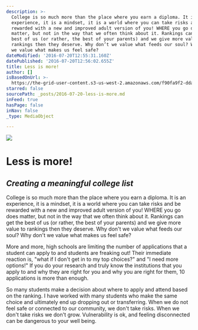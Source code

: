 ```yaml
---
description: >-
  College is so much more than the place where you earn a diploma. It is an
  experience, it is a mindset, it is a world where you can take risks and be
  rewarded with a new and improved adult version of you! WHERE you go does
  matter, but not in the way that we often think about it. Rankings can get the
  best of us (or rather, the best of your parents) and we give more value to
  rankings then they deserve. Why don’t we value what feeds our soul? Why don’t
  we value what makes us feel safe?
dateModified: '2016-07-20T12:55:31.160Z'
datePublished: '2016-07-20T12:56:02.655Z'
title: Less is more!
author: []
isBasedOnUrl: >-
  https://the-grid-user-content.s3-us-west-2.amazonaws.com/f90fa9f2-dda7-4844-8ab8-1a7c4cc5f43e.jpg
starred: false
sourcePath: _posts/2016-07-20-less-is-more.md
inFeed: true
hasPage: false
inNav: false
_type: MediaObject

---
```

![](https://the-grid-user-content.s3-us-west-2.amazonaws.com/f90fa9f2-dda7-4844-8ab8-1a7c4cc5f43e.jpg)

# Less is more!

## _Creating a meaningful college list_

College is so much more than the place where you earn a diploma. It is an experience, it is a mindset, it is a world where you can take risks and be rewarded with a new and improved adult version of you! WHERE you go does matter, but not in the way that we often think about it. Rankings can get the best of us (or rather, the best of your parents) and we give more value to rankings then they deserve. Why don't we value what feeds our soul? Why don't we value what makes us feel safe?

More and more, high schools are limiting the number of applications that a student can apply to and students are freaking out! Their immediate reaction is, "what if I don't get in to my top choices?" and "I need more options!" If you do your research and truly know the institutions that you apply to and why they are right for you and why you are right for them, 10 applications is more than enough.

So many students make a decision about where to apply and attend based on the ranking. I have worked with many students who make the same choice and ultimately end up dropping out or transferring. When we do not feel safe or connected to our community, we don't take risks. When we don't take risks we don't grow. Vulnerability is ok, and feeling disconnected can be dangerous to your well being.